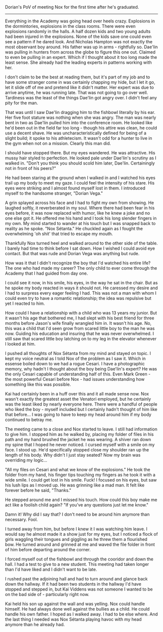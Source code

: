 Dorian's PoV of meeting Nox for the first time after he's graduated.

****

Everything in the Academy was going head over heels crazy.  Explosions in the dormintories, explosions in the class rooms.  There were even explosions randomly in the halls.  A half dozen kids and two young adults had been injured in the explosions.  None of the kids save one could even see a pattern if he dared look.  And Nicholas Hampton was not exactly the most observant boy around.  His father was up in arms - rightfully so.  Dae'lin was pulling in hunters from across the globe to figure this one out.  Claimed to even be pulling in an expert.  Which if I thought about it too long made the least sense.  She already had the leading experts in patterns working with her.  

I don't claim to be the best at reading them, but it's part of my job and to have some stranger come in was certainly chapping my hide, but I let it go, let it slide off of me and pretend like it didn't matter.  Her expert was due to arrive anytime, he was running late.  That was not going to go over well.  Tardiness was the least of the things Dae'lin got angry over.  I didn't feel any pity for the man.

That was until I saw Dae'lin dragging him to the fishbowl literally by his ear.  Her five foot stature was nothing when she was angry.  The man was nearly bent in two as Dae'lin pulled him into the conference room.  He looked like he'd been out in the field far too long - though his attire was clean, he could use a decent shave.  He was uncharacteristically defined for being of a slight build; it spoke to his athletecism. It wasn't odd for a hunter to live in the gym when not on a mission.  Clearly this man did.

I should have stopped there.  But my eyes wandered.  He was attractive. His mussy hair styled to perfection.  He looked pale under Dae'lin's scrutiny as I walked in.  "Don't you think you should scold him later, Dae'lin.  Certainingly not in front of his peers?"  

He had been staring at the ground when I walked in and I watched his eyes trail up my body to meet my gaze.  I could feel the intensity of his stare.  His eyes were striking and I almost found myself lost in them.  I introduced myself to the handsome stranger, "Dorian Vega."

A grin splayed across his face and I had to fight my own from showing.  He laughed softly, it reverberated in my soul.  Where there had been fear in his eyes before, it was now replaced with humor, like he knew a joke and no one else got it.  He offered me his hand and I took his long slender fingers in my own.  My mind started to wander at his touch but I was snapped back to reality as he spoke.  "Nox Sétanta."  He chuckled again as I fought the overwhelming 'oh shit' that tried to escape my mouth.

Thankfully Nox turned heel and walked around to the other side of the table.  I barely had time to think before I sat down.  How I wished I could avoid eye contact.  But that was rude and Dorian Vega was anything but rude.

How was it that I didn't recognize the boy that I'd watched his entire life?  The one who had made my career?  The only child to ever come through the Academy that I had guided from day one.  

I could see it now, in his smile, his eyes, in the way he sat in the chair.  But as he spoke my body reacted in ways it should not.  He caressed my desire and I had to surpress every eager feeling I had.  This was not a man with whom I could even try to have a romantic relationship; the idea was repulsive but yet I reacted to him.

How could I have a relationship with a child who was 13 years my junior.  But it wasn't his age that bothered me, I had slept with his best friend for three months before Jason's wife finally wrangled him in.  It wasn't his age.  No, this was a child that I'd seen grow from scared little boy to the man he was now.  Guiding his education and insuring that he was never overwhelmed.  I still saw that scared little boy latching on to my leg in the elevator whenever I looked at him.

I pushed all thoughts of Nox Sétanta from my mind and stayed on topic.  I kept my voice neutral as I told Nox of the problem as I saw it.  Which in essense boiled down to we had a rogue Cesari.  I have a photographic memory, why hadn't I thought about the boy being Dae'lin's expert?  He was the only Cesari capable of understanding half of this.  Even Mark Green - the most powerful Cesari before Nox - had issues understanding how something like this was possible.

Kai had certainly been in a huff over this and it all made sense now.  Nox wasn't exactly the greatest asset the Venatori employed, but he certainly was the least liked by nearly everyone here.  There were a handful of people who liked the boy - myself included but I certainly hadn't thought of him like that before...  I was going to have to keep my head around him if my body continued to betray me.

The meeting came to a close and Nox started to leave.  I still had information to give him.  I stopped him as he walked by, placing my folder of files in his path and my hand brushed the jacket he was wearing.  A shiver ran down my spine that I hoped he never noticed.  I cursed myself with a smile on my face.  I stood up.  He'd specifically stopped close my shoulder ran up the length of his body.  Why didn't I just stay seated?  Now my brain was overriding my logic...

"All my files on Cesari and what we know of the explosions."  He took the folder from my hand, his finger tips touching my fingers as he took it with a wide smile.  I could get lost in his smile.  Fuck! I focused on his eyes, but saw his lush lips as I moved up.  He was grinning like a mad man.  It felt like forever before he said, "Thanks."

He stepped around me and I missed his touch.  How could this boy make me act like a foolish child again?  "If you've any questions just let me know."

Damn it!  Why did I say that?  I don't need to be around him anymore than necessary.  Fool.

I turned away from him, but before I knew it I was watching him leave.  I would say he almost made it a show just for my eyes, but I noticed a flock of girls waggling their tongues and giggling as he threw them a flourished bow.  He turned around and grinned at me and waved the file folder in front of him before departing around the corner.

I forced myself out of the fishbowl and through the cooridor and down the hall.  I had a test to give to a new student.  This meeting had taken longer than I'd have liked and I didn't want to be late.

I rushed past the adjoining hall and had to turn around and glance back down the hallway.  If it had been two students in the hallway I'd have stopped and stepped in, but Kai Viddens was not someone I wanted to be on the bad side of - particularly right now.  

Kai held his son up against the wall and was yelling.  Nox could handle himself.  He had always done well against the bullies as a child.  He could handle his own father. I hoped as I walked away.  I had to be else where. And the last thing I needed was Nox Sétanta playing havoc with my head anymore than he already had.



